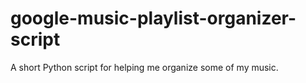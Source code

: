 # google-music-playlist-organizer-script
A short Python script for helping me organize some of my music.
